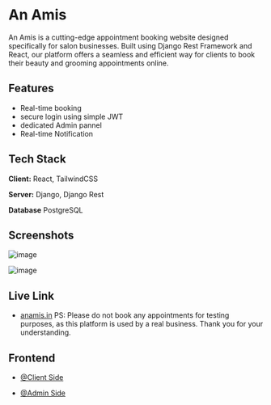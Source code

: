 
# An Amis

An Amis is a cutting-edge appointment booking website designed specifically for salon businesses. Built using Django Rest Framework and React, our platform offers a seamless and efficient way for clients to book their beauty and grooming appointments online.


## Features

- Real-time booking
- secure login using simple JWT
- dedicated Admin pannel
- Real-time Notification


## Tech Stack

**Client:** React, TailwindCSS

**Server:** Django, Django Rest

**Database** PostgreSQL


## Screenshots

![image](https://github.com/ashvn24/An_amis-freelance/assets/133885217/c8c46564-f6fe-4209-8326-148ae5756550)


![image](https://github.com/ashvn24/An_amis-freelance/assets/133885217/7ee98dce-0839-4857-8d0f-2373fdae6aad)

## Live Link

 - [anamis.in](https://anamis.in)
PS: Please do not book any appointments for testing purposes, as this platform is used by a real business. Thank you for your understanding.


 
## Frontend

- [@Client Side](https://github.com/ashvn24/An_amis-frontend.git)

- [@Admin Side](https://github.com/ashvn24/Anamis-Admin.git)

